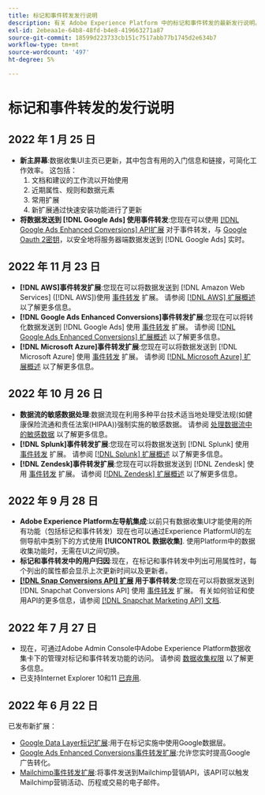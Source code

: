 ```yaml
---
title: 标记和事件转发发行说明
description: 有关 Adobe Experience Platform 中的标记和事件转发的最新发行说明。
exl-id: 2ebeaa1e-64b8-48fd-b4e8-419663271a87
source-git-commit: 18599d223733cb151c7517abb77b1745d2e634b7
workflow-type: tm+mt
source-wordcount: '497'
ht-degree: 5%

---
```


# 标记和事件转发的发行说明

## 2022 年 1 月 25 日

* **新主屏幕**:数据收集UI主页已更新，其中包含有用的入门信息和链接，可简化工作效率。 这包括：
   1. 文档和建议的工作流以开始使用
   1. 近期属性、规则和数据元素
   1. 常用扩展
   1. 新扩展通过快速安装功能进行了更新
* **将数据发送到 [!DNL Google Ads] 使用事件转发**:您现在可以使用 [[!DNL Google Ads Enhanced Conversions] API扩展](../extensions/server/google-ads-enhanced-conversions/overview.md) 对于事件转发，与 [Google Oauth 2密钥](../ui/event-forwarding/secrets.md#google-oauth2)，以安全地将服务器端数据发送到 [!DNL Google Ads] 实时。

## 2022 年 11 月 23 日

* **[!DNL AWS]事件转发扩展**:您现在可以将数据发送到 [!DNL Amazon Web Services] ([!DNL AWS])使用 [事件转发](../../tags/ui/event-forwarding/overview.md) 扩展。 请参阅 [[!DNL AWS] 扩展概述](../../tags/extensions/server/aws/overview.md) 以了解更多信息。
* **[!DNL Google Ads Enhanced Conversions]事件转发扩展**:您现在可以将转化数据发送到 [!DNL Google Ads] 使用 [事件转发](../../tags/ui/event-forwarding/overview.md) 扩展。 请参阅 [[!DNL Google Ads Enhanced Conversions] 扩展概述](../../tags/extensions/server/google-ads-enhanced-conversions/overview.md) 以了解更多信息。
* **[!DNL Microsoft Azure]事件转发扩展**:您现在可以将数据发送到 [!DNL Microsoft Azure] 使用 [事件转发](../../tags/ui/event-forwarding/overview.md) 扩展。 请参阅 [[!DNL Microsoft Azure] 扩展概述](../../tags/extensions/server/azure/overview.md) 以了解更多信息。

## 2022 年 10 月 26 日

* **数据流的敏感数据处理**:数据流现在利用多种平台技术适当地处理受法规(如健康保险流通和责任法案(HIPAA))强制实施的敏感数据。 请参阅 [处理数据流中的敏感数据](../../edge/datastreams/overview.md#sensitive) 以了解更多信息。
* **[!DNL Splunk]事件转发扩展**:您现在可以将数据发送到 [!DNL Splunk] 使用 [事件转发](../ui/event-forwarding/overview.md) 扩展。 请参阅 [[!DNL Splunk] 扩展概述](../extensions/server/splunk/overview.md) 以了解更多信息。
* **[!DNL Zendesk]事件转发扩展**:您现在可以将数据发送到 [!DNL Zendesk] 使用 [事件转发](../ui/event-forwarding/overview.md) 扩展。 请参阅 [[!DNL Zendesk] 扩展概述](../extensions/server/zendesk/overview.md) 以了解更多信息。

## 2022 年 9 月 28 日

* **Adobe Experience Platform左导航集成**:以前只有数据收集UI才能使用的所有功能（包括标记和事件转发）现在也可以通过Experience PlatformUI的左侧导航中类别下的方式使用 **[!UICONTROL 数据收集]**. 使用Platform中的数据收集功能时，无需在UI之间切换。
* **标记和事件转发中的用户归因**:现在，在标记和事件转发中列出可用属性时，每个列出的属性都会显示上次更新时间以及更新者。
* **[[!DNL Snap Conversions API] 扩展](https://exchange.adobe.com/apps/ec/108550) 用于事件转发**:您现在可以将数据发送到 [!DNL Snapchat Conversions API] 使用 [事件转发](../../tags/ui/event-forwarding/overview.md) 扩展。 有关如何验证和使用API的更多信息，请参阅 [[!DNL Snapchat Marketing API] 文档](https://marketingapi.snapchat.com/docs/conversion.html).

## 2022 年 7 月 27 日

* 现在，可通过Adobe Admin Console中Adobe Experience Platform数据收集卡下的管理对标记和事件转发功能的访问。 请参阅 [数据收集权限](../../collection/permissions.md) 以了解更多信息。
* 已支持Internet Explorer 10和11 [已弃用](../ie-deprecation.md).

## 2022 年 6 月 22 日

已发布新扩展：

* [Google Data Layer标记扩展](../extensions/client/google-data-layer/overview.md):用于在标记实施中使用Google数据层。
* [Google Ads Enhanced Conversions事件转发扩展](https://partners.adobe.com/exchangeprogram/experiencecloud/exchange.details.108630.html):允许您实时提高Google广告转化。
* [Mailchimp事件转发扩展](../extensions/server/mailchimp/overview.md):将事件发送到Mailchimp营销API，该API可以触发Mailchimp营销活动、历程或交易的电子邮件。
